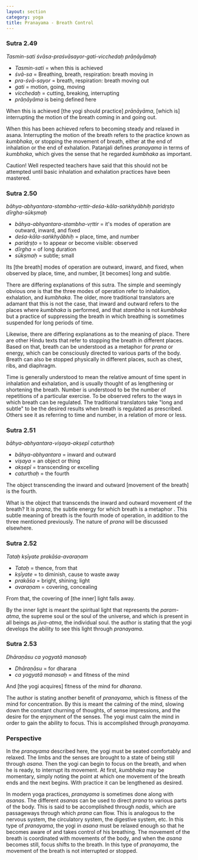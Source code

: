 ```yaml
---
layout: section
category: yoga
title: Pranayama - Breath Control
---
```


### Sutra 2.49
*Tasmin-sati śvāsa-praśvāsayor-gati-vicchedaḥ prāṇāyāmaḥ*
- *Tasmin-sati* = when this is achieved
- *śvā-sa* = Breathing, breath, respiration: breath moving in
- *pra-śvā-sayor* = breath, respiration: breath moving out
- *gati* = motion, going, moving
- *vicchedaḥ* = cutting, breaking, interrupting
- *prāṇāyāma* is being defined here

When this is achieved [the yogi should practice] *prāṇāyāma*, [which is] interrupting the motion of the breath coming in and going out.

When this has been achieved refers to becoming steady and relaxed in asana. Interrupting the motion of the breath refers to the practice known as *kumbhaka*, or stopping the movement of breath, either at the end of inhalation or the end of exhalation. Patanjali defines *pranayama* in terms of *kumbhaka*, which gives the sense that he regarded *kumbhaka* as important. 

Caution! Well respected teachers have said that this should not be attempted until basic inhalation and exhalation practices have been mastered.  

### Sutra 2.50
*bāhya-abhyantara-stambha-vṛttir-deśa-kāla-saṅkhyābhiḥ paridṛṣṭo dīrgha-sūkṣmaḥ*
- *bāhya-abhyantara-stambha-vṛttir* = it's modes of operation are outward, inward, and fixed
- *deśa-kāla-saṅkhyābhiḥ* = place, time, and number
- *paridṛṣṭo* = to appear or become visible: observed
- *dīrgha* = of long duration
- *sūkṣmaḥ* = subtle; small

Its [the breath] modes of operation are outward, inward, and fixed, when observed by place, time, and number, [it becomes] long and subtle. 

There are differing explanations of this sutra. The simple and seemingly obvious one is that the three modes of operation refer to inhalation, exhalation, and *kumbhaka*. The older, more traditional translators are adamant that this is not the case, that inward and outward refers to the places where *kumbhaka* is performed, and that *stambha* is not *kumbhaka* but a practice of suppressing the breath in which breathing is sometimes suspended for long periods of time.

Likewise, there are differing explanations as to the meaning of place. There are other Hindu texts that refer to stopping the breath in different places. Based on that, breath can be understood as a metaphor for *prana* or energy, which can be consciously directed to various parts of the body. Breath can also be stopped physically in different places, such as chest, ribs, and diaphragm. 

Time is generally understood to mean the relative amount of time spent in inhalation and exhalation, and is usually thought of as lengthening or shortening the breath. Number is understood to be the number of repetitions of a particular exercise. To be observed refers to the ways in which breath can be regulated. The traditional translators take "long and subtle" to be the desired results when breath is regulated as prescribed. Others see it as referring to time and number, in a relation of more or less.

### Sutra 2.51
*bāhya-abhyantara-viṣaya-akṣepī caturthaḥ*
- *bāhya-abhyantara* = inward and outward
- *viṣaya* = an object or thing
- *akṣepī* = transcending or excelling
- *caturthaḥ* = the fourth

The object transcending the inward and outward [movement of the breath] is the fourth.

What is the object that transcends the inward and outward movement of the breath? It is *prana*, the subtle energy for which breath is a metaphor . This subtle meaning of breath is the fourth mode of operation, in addition to the three mentioned previously. The nature of *prana* will be discussed elsewhere.

### Sutra 2.52
*Tataḥ kṣīyate prakāśa-avaraṇam*
- *Tataḥ* = thence, from that
- *kṣīyate* = to diminish, cause to waste away
- *prakāśa* = bright, shining; light
- *avaraṇam* = covering, concealing

From that, the covering of [the inner] light falls away.

By the inner light is meant the spiritual light that represents the *param-atma*, the supreme soul or the soul of the universe, and which is present in all beings as *jiva-atma*, the individual soul. the author is stating that the yogi develops the ability to see this light through *pranayama*.

### Sutra 2.53
*Dhāraṇāsu ca yogyatā manasaḥ*
- *Dhāraṇāsu* = for dharana
- *ca yogyatā manasaḥ* = and fitness of the mind

And [the yogi acquires] fitness of the mind for *dharana*.

The author is stating another benefit of *pranayama*, which is fitness of the mind for concentration. By this is meant the calming of the mind, slowing down the constant churning of thoughts, of sense impressions, and the desire for the enjoyment of the senses. The yogi must calm the mind in order to gain the ability to focus. This is accomplished through *pranayama*.

### Perspective
In the *pranayama* described here, the yogi must be seated comfortably and relaxed. The limbs and the senses are brought to a state of being still through *asana*. Then the yogi can begin to focus on the breath, and when he is ready, to interrupt its movement. At first, *kumbhaka* may be momentary, simply noting the point at which one movement of the breath ends and the next begins. With practice it can be lengthened as desired. 

In modern yoga practices, *pranayama* is sometimes done along with *asanas*. The different *asanas* can be used to direct *prana* to various parts of the body. This is said to be accomplished through *nadis*, which are passageways through which *prana* can flow. This is analogous to the nervous system, the circulatory system, the digestive system, etc. In this type of *pranayama*, the yogi in *asana* must be relaxed enough so that he becomes aware of and takes control of his breathing. The movement of the breath is coordinated with movements of the body, and when the *asana* becomes still, focus shifts to the breath. In this type of *pranayama*, the movement of the breath is not interrupted or stopped.
